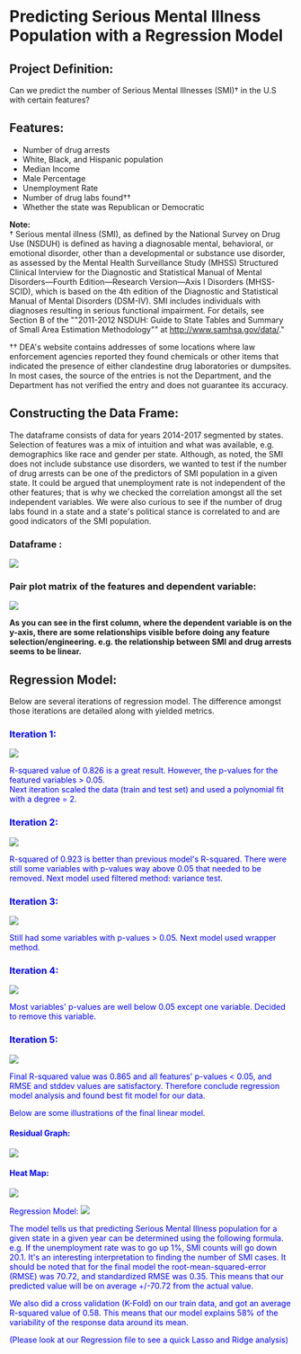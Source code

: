 # Predicting Serious Mental Illness Population with a Regression Model

## Project Definition:
Can we predict the number of Serious Mental Illnesses (SMI)† in the U.S with certain features?

## Features:
- Number of drug arrests
- White, Black, and Hispanic population
- Median Income
- Male Percentage
- Unemployment Rate
- Number of drug labs found††
- Whether the state was Republican or Democratic

**Note:**   
† Serious mental illness (SMI), as defined by the National Survey on Drug Use (NSDUH) is defined as having a diagnosable mental, behavioral, or emotional disorder, other than a developmental or substance use disorder, as assessed by the Mental Health Surveillance Study (MHSS) Structured Clinical Interview for the Diagnostic and Statistical Manual of Mental Disorders—Fourth Edition—Research Version—Axis I Disorders (MHSS-SCID), which is based on the 4th edition of the Diagnostic and Statistical Manual of Mental Disorders (DSM-IV). SMI includes individuals with diagnoses resulting in serious functional impairment. For details, see Section B of the ""2011-2012 NSDUH: Guide to State Tables and Summary of Small Area Estimation Methodology"" at http://www.samhsa.gov/data/."

†† DEA's website contains addresses of some locations where law enforcement agencies reported they found chemicals or other items that indicated the presence of either clandestine drug laboratories or dumpsites. In most cases, the source of the entries is not the Department, and the Department has not verified the entry and does not guarantee its accuracy.

## Constructing the Data Frame:
The dataframe consists of data for years 2014-2017 segmented by states. Selection of features was a mix of intuition and what was available, e.g. demographics like race and gender per state. Although, as noted, the SMI does not include substance use disorders, we wanted to test if the number of drug arrests can be one of the predictors of SMI population in a given state. It could be argued that unemployment rate is not independent of the other features; that is why we checked the correlation amongst all the set independent variables. We were also curious to see if the number of drug labs found in a state and a state's political stance is correlated to and are good indicators of the SMI population.

### Dataframe :
<img src="images/dataframe.png"/>

### Pair plot matrix of the features and dependent variable:
<img src="images/matrix.png"/>

**As you can see in the first column, where the dependent variable is on the y-axis, there are some relationships visible before doing any feature selection/engineering. e.g. the relationship between SMI and drug arrests seems to be linear.**

## Regression Model:

Below are several iterations of regression model. The difference amongst those iterations are detailed along with yielded metrics.

### <font color = 'blue'> Iteration 1:
<img src="images/iter1.png" />

R-squared value of 0.826 is a great result. However, the p-values for the featured variables > 0.05.  
Next iteration scaled the data (train and test set) and used a polynomial fit with a degree = 2.

### <font color = 'blue'> Iteration 2:
<img src="images/iter2.png"/>

R-squared of 0.923 is better than previous model's R-squared. There were still some variables with p-values way above 0.05 that needed to be removed. Next model used filtered method: variance test.

### <font color = 'blue'> Iteration 3:
<img src="images/iter3.png"/>

Still had some variables with p-values > 0.05. Next model used wrapper method.

### <font color = 'blue'> Iteration 4:
<img src="images/iter4.png"/>

Most variables' p-values are well below 0.05 except one variable. Decided to remove this variable.

### <font color = 'blue'> Iteration 5:
<img src="images/iter5.png"/>

Final R-squared value was 0.865 and all features' p-values < 0.05, and RMSE and stddev values are satisfactory. Therefore conclude regression model analysis and found best fit model for our data.

Below are some illustrations of the final linear model.

#### Residual Graph:
<img src="images/residualgraph.png" />

#### Heat Map:
<img src="images/heatmap.png"/>

Regression Model:
<img src="images/regressionmodel.png"/>

The model tells us that predicting Serious Mental Illness population for a given state in a given year can be determined using the following formula. e.g. If the unemployment rate was to go up 1%, SMI counts will go down 20.1. It's an interesting interpretation to finding the number of SMI cases. It should be noted that for the final model the root-mean-squared-error (RMSE) was 70.72, and standardized RMSE was 0.35. This means that our predicted value will be on average +/-70.72 from the actual value.

We also did a cross validation (K-Fold) on our train data, and got an average R-squared value of 0.58. This means that our model explains 58% of the variability of the response data around its mean.

(Please look at our Regression file to see a quick Lasso and Ridge analysis)
